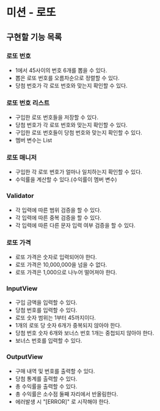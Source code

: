 # 미션 - 로또

## 구현할 기능 목록

### 로또 번호
- 1에서 45사이의 번호 6개를 뽑을 수 있다.
- 뽑은 로또 번호를 오름차순으로 정렬할 수 있다.
- 당첨 번호가 각 로또 번호와 맞는지 확인할 수 있다.

### 로또 번호 리스트
- 구입한 로또 번호들을 저장할 수 있다.
- 당첨 번호가 각 로또 번호와 맞는지 확인할 수 있다.
- 구입한 로또 번호들이 당첨 번호와 맞는지 확인할 수 있다.
- 멤버 변수는 List<Lotto>

### 로또 매니저
- 구입한 각 로또 번호가 얼마나 일치하는지 확인할 수 있다.
- 수익률을 계산할 수 있다.(수익률이 멤버 변수)

### Validator
- 각 입력에 따른 범위 검증을 할 수 있다.
- 각 입력에 따른 중복 검증을 할 수 있다.
- 각 입력에 따른 다른 문자 입력 여부 검증을 할 수 있다.

### 로또 가격
- 로또 가격은 숫자로 입력되어야 한다.
- 로또 가격은 10,000,000을 넘을 수 없다.
- 로또 가격은 1,000으로 나누어 떨어져야 한다.

### InputView
- 구입 금액을 입력할 수 있다.
- 당첨 번호를 입력할 수 있다.
- 로또 숫자 범위는 1부터 45까지이다.
- 1개의 로또 당 숫자 6개가 중복되지 않아야 한다.
- 당첨 번호 숫자 6개와 보너스 번호 1개는 중첩되지 않아야 한다.
- 보너스 번호를 입력할 수 있다.

### OutputView
- 구매 내역 및 번호를 출력할 수 있다.
- 당첨 통계를 출력할 수 있다.
- 총 수익률을 출력할 수 있다.
- 총 수익률은 소수점 둘째 자리에서 반올림한다.
- 에러발생 시 "[ERROR]" 로 시작해야 한다.